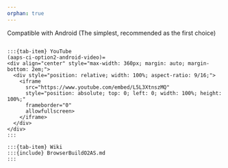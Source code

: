 ```yaml
---
orphan: true
---
```


Compatible with Android (The simplest, recommended as the first choice)

<!--crowdin: exclude-->

```{tab-set}

:::{tab-item} YouTube
(aaps-ci-option2-android-video)=
<div align="center" style="max-width: 360px; margin: auto; margin-bottom: 2em;">
  <div style="position: relative; width: 100%; aspect-ratio: 9/16;">
    <iframe
      src="https://www.youtube.com/embed/L5L3XtnszMQ"
      style="position: absolute; top: 0; left: 0; width: 100%; height: 100%;"
      frameborder="0"
      allowfullscreen>
    </iframe>
  </div>
</div>
:::

:::{tab-item} Wiki
:::{include} BrowserBuildO2AS.md
:::

```







